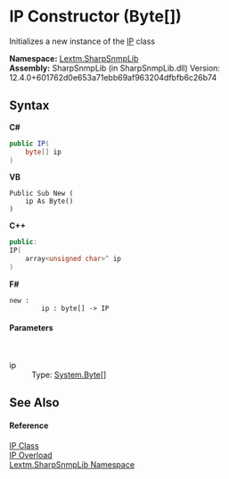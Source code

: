 # IP Constructor (Byte[])
 

Initializes a new instance of the <a href="T_Lextm_SharpSnmpLib_IP">IP</a> class

**Namespace:**&nbsp;<a href="N_Lextm_SharpSnmpLib">Lextm.SharpSnmpLib</a><br />**Assembly:**&nbsp;SharpSnmpLib (in SharpSnmpLib.dll) Version: 12.4.0+601762d0e653a71ebb69af963204dfbfb6c26b74

## Syntax

**C#**<br />
``` C#
public IP(
	byte[] ip
)
```

**VB**<br />
``` VB
Public Sub New ( 
	ip As Byte()
)
```

**C++**<br />
``` C++
public:
IP(
	array<unsigned char>^ ip
)
```

**F#**<br />
``` F#
new : 
        ip : byte[] -> IP
```


#### Parameters
&nbsp;<dl><dt>ip</dt><dd>Type: <a href="https://docs.microsoft.com/dotnet/api/system.byte" target="_blank" rel="noopener noreferrer">System.Byte</a>[]<br /></dd></dl>

## See Also


#### Reference
<a href="T_Lextm_SharpSnmpLib_IP">IP Class</a><br /><a href="Overload_Lextm_SharpSnmpLib_IP__ctor">IP Overload</a><br /><a href="N_Lextm_SharpSnmpLib">Lextm.SharpSnmpLib Namespace</a><br />